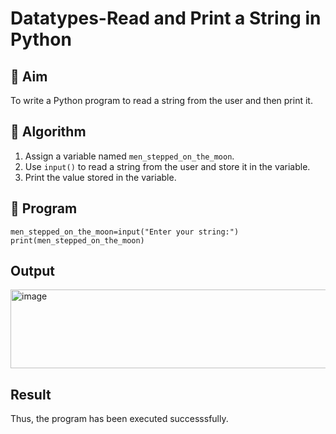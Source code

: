 # Datatypes-Read and Print a String in Python

## 🎯 Aim
To write a Python program to read a string from the user and then print it.

## 🧠 Algorithm
1. Assign a variable named `men_stepped_on_the_moon`.
2. Use `input()` to read a string from the user and store it in the variable.
3. Print the value stored in the variable.

## 🧾 Program
~~~
men_stepped_on_the_moon=input("Enter your string:")
print(men_stepped_on_the_moon)
~~~
## Output
<img width="1042" height="126" alt="image" src="https://github.com/user-attachments/assets/adb295f3-759c-4f69-8707-1abf361458ac" />

## Result
Thus, the program has been executed successsfully.
